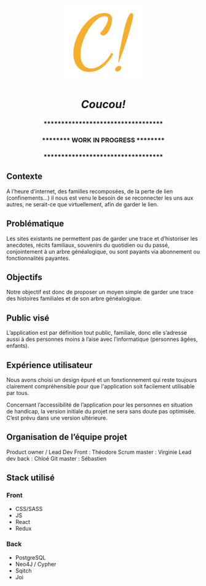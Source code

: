 <p align="center">
  <img src="https://github.com/theodorebing/projet-coucou/blob/main/src/assets/images/Logo-Coucou-transparent.png" alt="logo" width="200" />
</p>

<h1 align="center"><em>Coucou!</em></h1>

<h3 align="center">**********************************</h3>
<h3 align="center">******** WORK IN PROGRESS ********</h3>
<h3 align="center">**********************************</h3>

## Contexte

  A l’heure d’internet, des familles recomposées, de la perte de lien (confinements…) il nous est venu le besoin de se reconnecter les uns aux autres, ne serait-ce que virtuellement, afin de garder le lien.
  
## Problématique

Les sites existants ne permettent pas de garder une trace et d’historiser les anecdotes, récits familiaux, souvenirs du quotidien ou du passé, conjointement à un arbre généalogique, ou sont payants via abonnement ou fonctionnalités payantes. 

## Objectifs

Notre objectif est donc de proposer un moyen simple de garder une trace des histoires familiales et de son arbre généalogique.

## Public visé

L’application est par définition tout public, familiale, donc elle s’adresse aussi à des personnes moins à l’aise avec l’informatique (personnes âgées, enfants).

## Expérience utilisateur

Nous avons choisi un design épuré et un fonxtionnement qui reste toujours clairement compréhensible pour que l'application soit facilement utilisable par tous.

Concernant l’accessibilité de l’application pour les personnes en situation de handicap, la version initiale du projet ne sera sans doute pas optimisée. C’est prévu dans une version ultérieure.

## Organisation de l’équipe projet


Product owner / Lead Dev Front : Théodore
Scrum master : Virginie
Lead dev back : Chloé
Git master : Sébastien

## Stack utilisé

### Front

- CSS/SASS 
- JS
- React
- Redux

### Back

- PostgreSQL
- Neo4J / Cypher 
- Sqitch
- Joi
